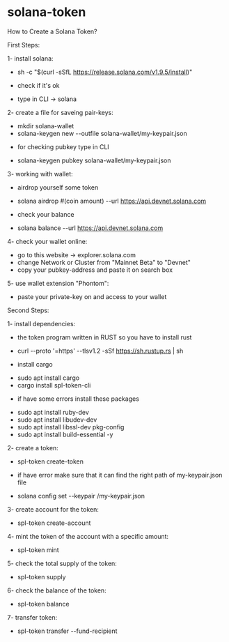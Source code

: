 # solana-token


How to Create a Solana Token?

First Steps:

1- install solana:
- sh -c "$(curl -sSfL https://release.solana.com/v1.9.5/install)"
* check if it's ok
- type in CLI -> solana

2- create a file for saveing pair-keys:
- mkdir solana-wallet
- solana-keygen new --outfile solana-wallet/my-keypair.json
* for checking pubkey type in CLI
- solana-keygen pubkey solana-wallet/my-keypair.json

3- working with wallet:
* airdrop yourself some token
- solana airdrop #(coin amount) <pubkey-address> --url https://api.devnet.solana.com
* check your balance
- solana balance <pubkey-address> --url https://api.devnet.solana.com

4- check your wallet online:
- go to this website -> explorer.solana.com
- change Network or Cluster from "Mainnet Beta" to "Devnet"
- copy your pubkey-address and paste it on search box

5- use wallet extension "Phontom":
- paste your private-key on and access to your wallet

Second Steps:

1- install dependencies:
* the token program written in RUST so you have to install rust
- curl --proto '=https' --tlsv1.2 -sSf https://sh.rustup.rs | sh
* install cargo
- sudo apt install cargo
- cargo install spl-token-cli
* if have some errors install these packages
- sudo apt install ruby-dev
- sudo apt install libudev-dev
- sudo apt install libssl-dev pkg-config
- sudo apt install build-essential -y

2- create a token:
- spl-token create-token
* if have error make sure that it can find the right path of my-keypair.json file
- solana config set --keypair <correct path>/my-keypair.json

3- create account for the token:
- spl-token create-account <token-identifier>

4- mint the token of the account with a specific amount:
- spl-token mint <token-identifier> <token-amount>

5- check the total supply of the token:
- spl-token supply <token-identifier>

6- check the balance of the token:
- spl-token balance <token-identifier>

7- transfer token:
- spl-token transfer --fund-recipient <token-identifier> <amount> <recipient-pubkey>
